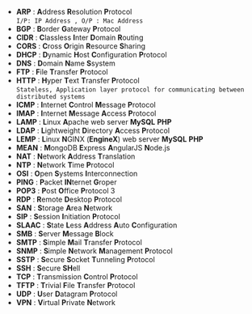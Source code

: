 + **ARP**   : **A**ddress **R**esolution **P**rotocol  
`I/P: IP Address , O/P : Mac Address`
+ **BGP**   : **B**order **G**ateway **P**rotocol
+ **CIDR**  : **C**lassless **I**nter **D**omain **R**outing
+ **CORS**  : **C**ross **O**rigin **R**esource **S**haring
+ **DHCP**  : **D**ynamic **H**ost **C**onfiguration **P**rotocol
+ **DNS**   : **D**omain **N**ame **S**system
+ **FTP**   : **F**ile **T**ransfer **P**rotocol  
+ **HTTP**  : **H**yper **T**ext **T**ransfer **P**rotocol  
`Stateless, Application layer protocol for communicating between distributed systems`
+ **ICMP**  : **I**nternet **C**ontrol **M**essage **P**rotocol  
+ **IMAP**  : **I**nternet **M**essage **A**ccess **P**rotocol
+ **LAMP**  : **L**inux **A**pache web server **MySQL** **PHP**
+ **LDAP**  : **L**ightweight **D**irectory **A**ccess **P**rotocol
+ **LEMP**  : **L**inux **N**GINX (**EngineX**) web server **MySQL** **PHP**
+ **MEAN**  : **M**ongoDB **E**xpress **A**ngularJS **N**ode.js
+ **NAT**   : **N**etwork **A**ddress **T**ranslation
+ **NTP**   : **N**etwork **T**ime **P**rotocol
+ **OSI**   : **O**pen **S**ystems **I**nterconnection
+ **PING**  : **P**acket **IN**ternet **G**roper
+ **POP3**  : **P**ost **O**ffice **P**rotocol 3
+ **RDP**   : **R**emote **D**esktop **P**rotocol
+ **SAN**   : **S**torage **A**rea **N**etwork
+ **SIP**   : **S**ession **I**nitiation **P**rotocol
+ **SLAAC** : **S**tate **L**ess **A**ddress **A**uto **C**onfiguration
+ **SMB**   : **S**erver **M**essage **B**lock
+ **SMTP**  : **S**imple **M**ail **T**ransfer **P**rotocol
+ **SNMP**  : **S**imple **N**etwork **M**anagement **P**rotocol
+ **SSTP**  : **S**ecure **S**ocket **T**unneling **P**rotocol
+ **SSH**   : **S**ecure **SH**ell
+ **TCP**   : **T**ransmission **C**ontrol **P**rotocol
+ **TFTP**  : **T**rivial **F**ile **T**ransfer **P**rotocol  
+ **UDP**   : **U**ser **D**atagram **P**rotocol
+ **VPN**   : **V**irtual **P**rivate **N**etwork
